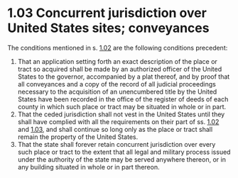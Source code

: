 1.03 Concurrent jurisdiction over United States sites; conveyances
==================================================================

The conditions mentioned in s. [1.02](http://docs.legis.wisconsin.gov/document/statutes/1.02) are the following conditions precedent:
1.  That an application setting forth an exact description of the place or tract so acquired shall be made by an authorized officer of the United States to the governor, accompanied by a plat thereof, and by proof that all conveyances and a copy of the record of all judicial proceedings necessary to the acquisition of an unencumbered title by the United States have been recorded in the office of the register of deeds of each county in which such place or tract may be situated in whole or in part.
2.  That the ceded jurisdiction shall not vest in the United States until they shall have complied with all the requirements on their part of ss. [1.02](http://docs.legis.wisconsin.gov/document/statutes/1.02) and [1.03](http://docs.legis.wisconsin.gov/document/statutes/1.03), and shall continue so long only as the place or tract shall remain the property of the United States.
3.  That the state shall forever retain concurrent jurisdiction over every such place or tract to the extent that all legal and military process issued under the authority of the state may be served anywhere thereon, or in any building situated in whole or in part thereon.
